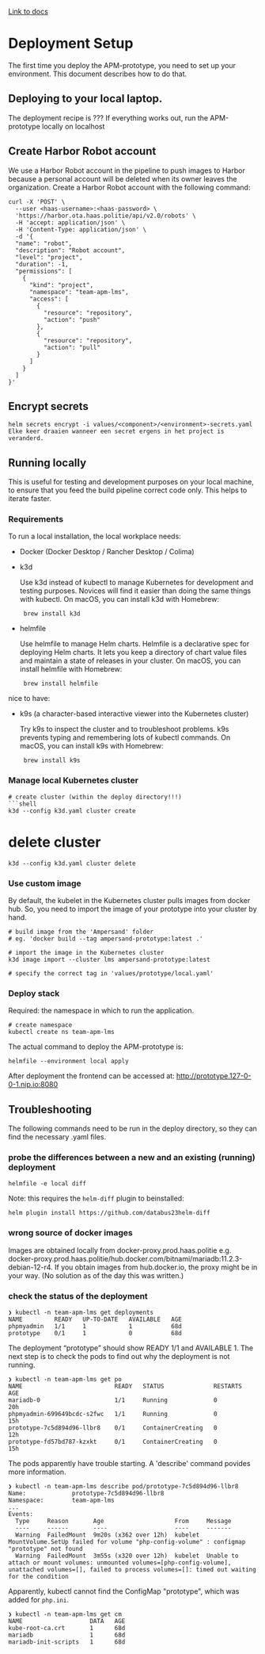 [Link to docs](../docs/README.md)

# Deployment Setup
The first time you deploy the APM-prototype, you need to set up your environment. This document describes how to do that.

## Deploying to your local laptop.
The deployment recipe is ???
If everything works out, run the APM-prototype locally on localhost

## Create Harbor Robot account

We use a Harbor Robot account in the pipeline to push images to Harbor because a personal account will be deleted when its owner leaves the organization. Create a Harbor Robot account with the following command:
```
curl -X 'POST' \
  --user <haas-username>:<haas-password> \
  'https://harbor.ota.haas.politie/api/v2.0/robots' \
  -H 'accept: application/json' \
  -H 'Content-Type: application/json' \
  -d '{
  "name": "robot",
  "description": "Robot account",
  "level": "project",
  "duration": -1,
  "permissions": [
    {
      "kind": "project",
      "namespace": "team-apm-lms",
      "access": [
        {
          "resource": "repository",
          "action": "push"
        },
        {
          "resource": "repository",
          "action": "pull"
        }
      ]
    }
  ]
}'
```

## Encrypt secrets

```
helm secrets encrypt -i values/<component>/<environment>-secrets.yaml
Elke keer draaien wanneer een secret ergens in het project is veranderd.
```

## Running locally
This is useful for testing and development purposes on your local machine, to ensure that you feed the build pipeline correct code only.
This helps to iterate faster.

### Requirements
To run a local installation, the local workplace needs:
- Docker (Docker Desktop / Rancher Desktop / Colima)
- k3d

  Use k3d instead of kubectl to manage Kubernetes for development and testing purposes.
  Novices will find it easier than doing the same things with kubectl.
  On macOS, you can install k3d with Homebrew:
  ```shell
   brew install k3d
  ```
- helmfile

  Use helmfile to manage Helm charts. Helmfile is a declarative spec for deploying Helm charts. It lets you keep a directory of chart value files and maintain a state of releases in your cluster.
  On macOS, you can install helmfile with Homebrew:
  ```shell
   brew install helmfile
  ```
nice to have:
- k9s (a character-based interactive viewer into the Kubernetes cluster)

  Try k9s to inspect the cluster and to troubleshoot problems. k9s prevents typing and remembering lots of kubectl commands.
  On macOS, you can install k9s with Homebrew:
  ```shell
   brew install k9s
  ```

### Manage local Kubernetes cluster
```
# create cluster (within the deploy directory!!!)
```shell
k3d --config k3d.yaml cluster create
```

# delete cluster
  ```shell
k3d --config k3d.yaml cluster delete
```

### Use custom image
By default, the kubelet in the Kubernetes cluster pulls images from docker hub. So, you need to import the image of your prototype into your cluster by hand.
```
# build image from the 'Ampersand' folder
# eg. 'docker build --tag ampersand-prototype:latest .'

# import the image in the Kubernetes cluster
k3d image import --cluster lms ampersand-prototype:latest

# specify the correct tag in 'values/prototype/local.yaml'
```

### Deploy stack
Required: the namespace in which to run the application.
```shell
# create namespace
kubectl create ns team-apm-lms
```
The actual command to deploy the APM-prototype is:
```shell
helmfile --environment local apply
```

After deployment the frontend can be accessed at: http://prototype.127-0-0-1.nip.io:8080
## Troubleshooting
The following commands need to be run in the deploy directory, so they can find the necessary .yaml files.

### probe the differences between a new and an existing (running) deployment
```
helmfile -e local diff
```

  Note: this requires the `helm-diff` plugin to beinstalled:
  ```
  helm plugin install https://github.com/databus23helm-diff
  ```
### wrong source of docker images
Images are obtained locally from docker-proxy.prod.haas.politie e.g. docker-proxy.prod.haas.politie/hub.docker.com/bitnami/mariadb:11.2.3-debian-12-r4.
If you obtain images from hub.docker.io, the proxy might be in your way. (No solution as of the day this was written.)


### check the status of the deployment
```shell
❯ kubectl -n team-apm-lms get deployments
NAME         READY   UP-TO-DATE   AVAILABLE   AGE
phpmyadmin   1/1     1            1           68d
prototype    0/1     1            0           68d
```
The deployment “prototype” should show READY 1/1 and AVAILABLE 1. The next step is to check the pods to find out why the deployment is not running.

```shell
❯ kubectl -n team-apm-lms get po
NAME                          READY   STATUS              RESTARTS   AGE
mariadb-0                     1/1     Running             0          20h
phpmyadmin-699649bcdc-s2fwc   1/1     Running             0          15h
prototype-7c5d894d96-llbr8    0/1     ContainerCreating   0          12h
prototype-fd57bd787-kzxkt     0/1     ContainerCreating   0          15h
```
The pods apparently have trouble starting. A 'describe' command povides more information.

```shell
❯ kubectl -n team-apm-lms describe pod/prototype-7c5d894d96-llbr8
Name:             prototype-7c5d894d96-llbr8
Namespace:        team-apm-lms
...
Events:
  Type     Reason       Age                    From     Message
  ----     ------       ----                   ----     -------
  Warning  FailedMount  9m20s (x362 over 12h)  kubelet  MountVolume.SetUp failed for volume "php-config-volume" : configmap "prototype" not found
  Warning  FailedMount  3m55s (x320 over 12h)  kubelet  Unable to attach or mount volumes: unmounted volumes=[php-config-volume], unattached volumes=[], failed to process volumes=[]: timed out waiting for the condition
```
Apparently, kubectl cannot find the ConfigMap "prototype", which was added for `php.ini`.
```shell
❯ kubectl -n team-apm-lms get cm
NAME                   DATA   AGE
kube-root-ca.crt       1      68d
mariadb                1      68d
mariadb-init-scripts   1      68d